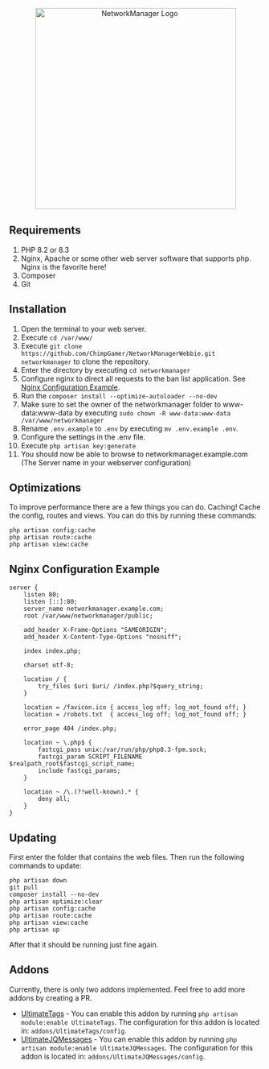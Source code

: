 <p align="center"><img src="https://imgur.com/wUhBSGv.png" width="400" alt="NetworkManager Logo"></p>

## Requirements
1. PHP 8.2 or 8.3
2. Nginx, Apache or some other web server software that supports php. Nginx is the favorite here!
3. Composer
4. Git

## Installation
1. Open the terminal to your web server.
2. Execute ``cd /var/www/``
3. Execute ``git clone https://github.com/ChimpGamer/NetworkManagerWebbie.git networkmanager`` to clone the repository.
4. Enter the directory by executing ``cd networkmanager``
5. Configure nginx to direct all requests to the ban list application. See [Nginx Configuration Example](#Nginx-Configuration-Example).
6. Run the ``composer install --optimize-autoloader --no-dev``
7. Make sure to set the owner of the networkmanager folder to www-data:www-data by executing ``sudo chown -R www-data:www-data /var/www/networkmanager``
8. Rename ``.env.example`` to ``.env`` by executing ``mv .env.example .env``.
9. Configure the settings in the .env file.
10. Execute ``php artisan key:generate``
11. You should now be able to browse to networkmanager.example.com (The Server name in your webserver configuration)

## Optimizations
To improve performance there are a few things you can do. Caching! Cache the config, routes and views. You can do this by running these commands:
```shell
php artisan config:cache
php artisan route:cache
php artisan view:cache
```

## Nginx Configuration Example
```
server {
    listen 80;
    listen [::]:80;
    server_name networkmanager.example.com;
    root /var/www/networkmanager/public;
 
    add_header X-Frame-Options "SAMEORIGIN";
    add_header X-Content-Type-Options "nosniff";
 
    index index.php;
 
    charset utf-8;
 
    location / {
        try_files $uri $uri/ /index.php?$query_string;
    }
 
    location = /favicon.ico { access_log off; log_not_found off; }
    location = /robots.txt  { access_log off; log_not_found off; }
 
    error_page 404 /index.php;
 
    location ~ \.php$ {
        fastcgi_pass unix:/var/run/php/php8.3-fpm.sock;
        fastcgi_param SCRIPT_FILENAME $realpath_root$fastcgi_script_name;
        include fastcgi_params;
    }
 
    location ~ /\.(?!well-known).* {
        deny all;
    }
}
```

## Updating

First enter the folder that contains the web files. Then run the following commands to update:
```shell
php artisan down
git pull
composer install --no-dev
php artisan optimize:clear
php artisan config:cache
php artisan route:cache
php artisan view:cache
php artisan up
```
After that it should be running just fine again.

## Addons

Currently, there is only two addons implemented. Feel free to add more addons by creating a PR.
* [UltimateTags](https://polymart.org/resource/ultimatetags.3765) - You can enable this addon by running `php artisan module:enable UltimateTags`. The configuration for this addon is located in: `addons/UltimateTags/config`. 
* [UltimateJQMessages]([https://polymart.org/resource/ultimatetags.3765](https://polymart.org/resource/ultimatejqmessages.4815)) - You can enable this addon by running `php artisan module:enable UltimateJQMessages`. The configuration for this addon is located in: `addons/UltimateJQMessages/config`.
